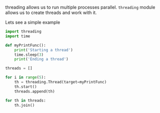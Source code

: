 threading allows us to run multiple processes parallel.
`threading` module allows us to create threads and work with it.

Lets see a simple example
```py
import threading
import time

def myPrintFunc():
	print('Starting a thread')
	time.sleep(3)
	print('Ending a thread')

threads = []

for i in range(5):
	th = threading.Thread(target=myPrintFunc)
	th.start()
	threads.append(th)

for th in threads:
	th.join()
```

<!--stackedit_data:
eyJoaXN0b3J5IjpbMTc2NTk2MTQxLC0xMDUwNTg1NTk2XX0=
-->